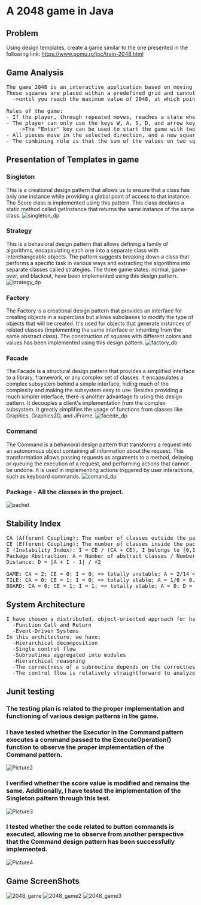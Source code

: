 # A 2048 game in Java
## Problem
Using design templates, create a game similar to the one presented in the following link: https://www.pomu.ro/joc/train-2048.html

## Game Analysis
<pre>
The game 2048 is an interactive application based on moving colored squares containing numerical values corresponding to powers of 2. 
These squares are placed within a predefined grid and cannot exceed it. The objective of the game is to combine the squares on the screen by making successive moves in four predefined directions (up, down, left, right) ->
  ->until you reach the maximum value of 2048, at which point the player wins the game.

Rules of the game:
- If the player, through repeated moves, reaches a state where no further moves are possible (a "blackout" state), the game resets, and a new board is generated.
- The player can only use the keys W, A, S, D, and arrow keys to move the pieces on the board. 
    ->The "Enter" key can be used to start the game with two pieces on the board, or the "V" key can be used to reset the board with no pieces on it.
- All pieces move in the selected direction, and a new square with a value of 2 or 4 appears in an empty spot on the board.
- The combining rule is that the sum of the values on two squares (tiles) should be identical, and they must overlap when moved in one of the four directions, resulting in a new tile with their sum.
</pre>

## Presentation of Templates in game

### Singleton
This is a creational design pattern that allows us to ensure that a class has only one instance while providing a global point of access to that instance. The Score class is implemented using this pattern.
This class declares a static method called getInstance that returns the same instance of the same class.
![singleton_dp](https://github.com/AgacheAndrei/Proiect_IP_Agache_Andrei_Alexandru/assets/36128809/e0e36d6e-c2b2-4efa-94cf-c81df1491b88)
### Strategy
This is a behavioral design pattern that allows defining a family of algorithms, encapsulating each one into a separate class with interchangeable objects. The pattern suggests breaking down a class that performs a specific task in various ways and extracting the algorithms into separate classes called strategies. The three game states: normal, game-over, and blackout, have been implemented using this design pattern.
![strategy_dp](https://github.com/AgacheAndrei/Proiect_IP_Agache_Andrei_Alexandru/assets/36128809/38b90f8e-022d-41b6-bd60-03cec4ac8a83)
### Factory
The Factory is a creational design pattern that provides an interface for creating objects in a superclass but allows subclasses to modify the type of objects that will be created. It's used for objects that generate instances of related classes (implementing the same interface or inheriting from the same abstract class). The construction of squares with different colors and values has been implemented using this design pattern.
![factory_db](https://github.com/AgacheAndrei/Proiect_IP_Agache_Andrei_Alexandru/assets/36128809/7fff7d1c-6d65-45e1-b3c0-4e3fa97eba24)
### Facade
The Facade is a structural design pattern that provides a simplified interface to a library, framework, or any complex set of classes. It encapsulates a complex subsystem behind a simple interface, hiding much of the complexity and making the subsystem easy to use. Besides providing a much simpler interface, there is another advantage to using this design pattern. It decouples a client's implementation from the complex subsystem. It greatly simplifies the usage of functions from classes like Graphics, Graphics2D, and JFrame.
![facede_dp](https://github.com/AgacheAndrei/Proiect_IP_Agache_Andrei_Alexandru/assets/36128809/963ba589-f555-4130-a86c-25f7d71f8d76)
### Command
The Command is a behavioral design pattern that transforms a request into an autonomous object containing all information about the request. This transformation allows passing requests as arguments to a method, delaying or queuing the execution of a request, and performing actions that cannot be undone. It is used in implementing actions triggered by user interactions, such as keyboard commands.
![comand_dp](https://github.com/AgacheAndrei/Proiect_IP_Agache_Andrei_Alexandru/assets/36128809/79ebbcb8-1b1e-4997-99f2-6c804a84222a)
### Package - All the classes in the project.
![pachet](https://github.com/AgacheAndrei/Proiect_IP_Agache_Andrei_Alexandru/assets/36128809/1de51b7a-fc72-441b-8eb7-df315fdbf528)

## Stability Index
<pre>
CA (Afferent Coupling): The number of classes outside the package that depend on classes within the package.
CE (Efferent Coupling): The number of classes inside the package that depend on classes outside the package.
I (Instability Index): I = CE / (CA + CE), I belongs to [0,1], 0 – totally stable, 1 – totally unstable.
Package Abstraction: A = Number of abstract classes / Number of classes
Distance: D = |A + I - 1| / √2

GAME: CA = 2; CE = 0; I = 0; => totally unstable; A = 2/14 = 0.142; D = 0.606
TILE: CA = 0; CE = 1; I = 0; => totally stable; A = 1/6 = 0.166; D = 0.593
BOARD: CA = 0; CE = 1; I = 1; => totally stable; A = 0; D = 0 
</pre>

## System Architecture
<pre>
I have chosen a distributed, object-oriented approach for handling the information in this game, and the system architecture is a high-level one, specifically a common "control modeling" pattern defined by:
  -Function Call and Return
  -Event-Driven Systems
In this architecture, we have:
  -Hierarchical decomposition
  -Single control flow
  -Subroutines aggregated into modules
  -Hierarchical reasoning
  -The correctness of a subroutine depends on the correctness of the called subroutines
  -The control flow is relatively straightforward to analyze, but exceptions from normal operation are challenging to handle. 
</pre>
## Junit testing
### The testing plan is related to the proper implementation and functioning of various design patterns in the game.
### I have tested whether the Executor in the Command pattern executes a command passed to the ExecuteOperation() function to observe the proper implementation of the Command pattern.
![Picture2](https://github.com/AgacheAndrei/Proiect_IP_Agache_Andrei_Alexandru/assets/36128809/66b3f64b-597b-4879-9b9e-ad662e1267c4)
### I verified whether the score value is modified and remains the same. Additionally, I have tested the implementation of the Singleton pattern through this test.
![Picture3](https://github.com/AgacheAndrei/Proiect_IP_Agache_Andrei_Alexandru/assets/36128809/2ab5891a-c6d6-4c80-bc43-d4f25b262f92)
### I tested whether the code related to button commands is executed, allowing me to observe from another perspective that the Command design pattern has been successfully implemented.
![Picture4](https://github.com/AgacheAndrei/Proiect_IP_Agache_Andrei_Alexandru/assets/36128809/2ac330fd-a510-4efb-9205-fd492c337dcd)

## Game ScreenShots
![2048_game](https://github.com/AgacheAndrei/Proiect_IP_Agache_Andrei_Alexandru/assets/36128809/d18abc6e-f313-4e97-a563-3e28d818ea8c)
![2048_game2](https://github.com/AgacheAndrei/Proiect_IP_Agache_Andrei_Alexandru/assets/36128809/1aa87fba-4475-45d0-829e-e1e5c2409b5b)
![2048_game3](https://github.com/AgacheAndrei/Proiect_IP_Agache_Andrei_Alexandru/assets/36128809/71567334-3c0f-4c8e-a086-2c0998845a7a)

